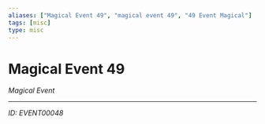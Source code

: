 ```yaml
---
aliases: ["Magical Event 49", "magical event 49", "49 Event Magical"]
tags: [misc]
type: misc
---
```


# Magical Event 49

*Magical Event*

---
*ID: EVENT00048*